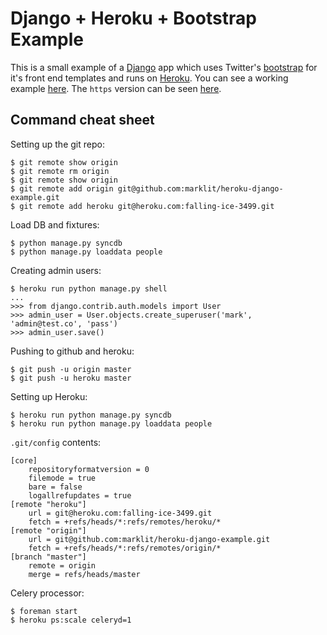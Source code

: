 # Django + Heroku + Bootstrap Example

This is a small example of a [Django](https://www.djangoproject.com/) app which uses Twitter's [bootstrap](http://twitter.github.com/bootstrap/) for it's front end templates and runs on [Heroku](http://www.heroku.com/). You can see a working example [here](http://falling-ice-3499.herokuapp.com/). The `https` version can be seen [here](https://falling-ice-3499.herokuapp.com/).

## Command cheat sheet

Setting up the git repo:

    $ git remote show origin
    $ git remote rm origin
    $ git remote show origin
    $ git remote add origin git@github.com:marklit/heroku-django-example.git
    $ git remote add heroku git@heroku.com:falling-ice-3499.git

Load DB and fixtures:

    $ python manage.py syncdb
    $ python manage.py loaddata people

Creating admin users:

    $ heroku run python manage.py shell
    ...
    >>> from django.contrib.auth.models import User
    >>> admin_user = User.objects.create_superuser('mark', 'admin@test.co', 'pass')
    >>> admin_user.save()

Pushing to github and heroku:

    $ git push -u origin master
    $ git push -u heroku master

Setting up Heroku:

    $ heroku run python manage.py syncdb
    $ heroku run python manage.py loaddata people
    
`.git/config` contents:

    [core]
        repositoryformatversion = 0
    	filemode = true
    	bare = false
    	logallrefupdates = true
    [remote "heroku"]
    	url = git@heroku.com:falling-ice-3499.git
    	fetch = +refs/heads/*:refs/remotes/heroku/*
    [remote "origin"]
    	url = git@github.com:marklit/heroku-django-example.git
    	fetch = +refs/heads/*:refs/remotes/origin/*
    [branch "master"]
    	remote = origin
    	merge = refs/heads/master

Celery processor:

    $ foreman start
    $ heroku ps:scale celeryd=1